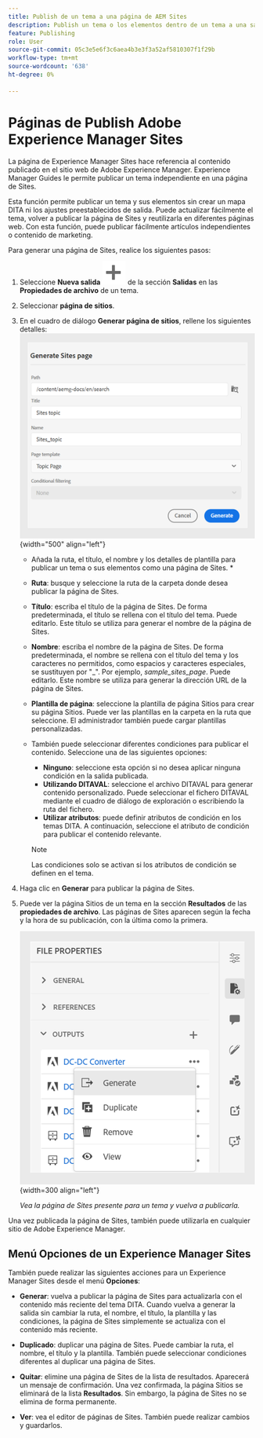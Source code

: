 ```yaml
---
title: Publish de un tema a una página de AEM Sites
description: Publish un tema o los elementos dentro de un tema a una salida de Adobe Experience Manager Sites.  Obtenga información sobre cómo ver la página de Experience Manager Sites presente para un tema y volver a publicarla.
feature: Publishing
role: User
source-git-commit: 05c3e5e6f3c6aea4b3e3f3a52af5810307f1f29b
workflow-type: tm+mt
source-wordcount: '638'
ht-degree: 0%

---
```


# Páginas de Publish Adobe Experience Manager Sites


La página de Experience Manager Sites hace referencia al contenido publicado en el sitio web de Adobe Experience Manager. Experience Manager Guides le permite publicar un tema independiente en una página de Sites.

Esta función permite publicar un tema y sus elementos sin crear un mapa DITA ni los ajustes preestablecidos de salida. Puede actualizar fácilmente el tema, volver a publicar la página de Sites y reutilizarla en diferentes páginas web. Con esta función, puede publicar fácilmente artículos independientes o contenido de marketing.





Para generar una página de Sites, realice los siguientes pasos:




1. Seleccione **Nueva salida** ![nuevo icono de salida](./images/Add_icon.svg) de la sección **Salidas** en las **Propiedades de archivo** de un tema.
1. Seleccionar **página de sitios**.


1. En el cuadro de diálogo **Generar página de sitios**, rellene los siguientes detalles:
   ![Agregue la ruta y los detalles de la plantilla en la página Generar sitios](images/aem-sites-page-generate.png){width="500" align="left"}

   * Añada la ruta, el título, el nombre y los detalles de plantilla para publicar un tema o sus elementos como una página de Sites. *

   * **Ruta**: busque y seleccione la ruta de la carpeta donde desea publicar la página de Sites.
   * **Título**: escriba el título de la página de Sites. De forma predeterminada, el título se rellena con el título del tema. Puede editarlo. Este título se utiliza para generar el nombre de la página de Sites.
   * **Nombre**: escriba el nombre de la página de Sites. De forma predeterminada, el nombre se rellena con el título del tema y los caracteres no permitidos, como espacios y caracteres especiales, se sustituyen por &quot;_&quot;. Por ejemplo, *sample_sites_page*. Puede editarlo. Este nombre se utiliza para generar la dirección URL de la página de Sites.
   * **Plantilla de página**: seleccione la plantilla de página Sitios para crear su página Sitios. Puede ver las plantillas en la carpeta en la ruta que seleccione. El administrador también puede cargar plantillas personalizadas.


   * También puede seleccionar diferentes condiciones para publicar el contenido.  Seleccione una de las siguientes opciones:


      * **Ninguno**: seleccione esta opción si no desea aplicar ninguna condición en la salida publicada.
      * **Utilizando DITAVAL**: seleccione el archivo DITAVAL para generar contenido personalizado. Puede seleccionar el fichero DITAVAL mediante el cuadro de diálogo de exploración o escribiendo la ruta del fichero.
      * **Utilizar atributos**: puede definir atributos de condición en los temas DITA. A continuación, seleccione el atributo de condición para publicar el contenido relevante.

     >[!NOTE]
     > 
     >Las condiciones solo se activan si los atributos de condición se definen en el tema.



1. Haga clic en **Generar** para publicar la página de Sites.
1. Puede ver la página Sitios de un tema en la sección **Resultados** de las **propiedades de archivo**. Las páginas de Sites aparecen según la fecha y la hora de su publicación, con la última como la primera.

   ![Ver la página de Sites de un tema](images/aem-sites-outputs.png){width=300 align=&quot;left&quot;}

   *Vea la página de Sites presente para un tema y vuelva a publicarla.*




Una vez publicada la página de Sites, también puede utilizarla en cualquier sitio de Adobe Experience Manager.


## Menú Opciones de un Experience Manager Sites

También puede realizar las siguientes acciones para un Experience Manager Sites desde el menú **Opciones**:

* **Generar**: vuelva a publicar la página de Sites para actualizarla con el contenido más reciente del tema DITA. Cuando vuelva a generar la salida sin cambiar la ruta, el nombre, el título, la plantilla y las condiciones, la página de Sites simplemente se actualiza con el contenido más reciente.

* **Duplicado**: duplicar una página de Sites. Puede cambiar la ruta, el nombre, el título y la plantilla. También puede seleccionar condiciones diferentes al duplicar una página de Sites.

* **Quitar**: elimine una página de Sites de la lista de resultados. Aparecerá un mensaje de confirmación. Una vez confirmada, la página Sitios se eliminará de la lista **Resultados**. Sin embargo, la página de Sites no se elimina de forma permanente.

* **Ver**: vea el editor de páginas de Sites. También puede realizar cambios y guardarlos.
